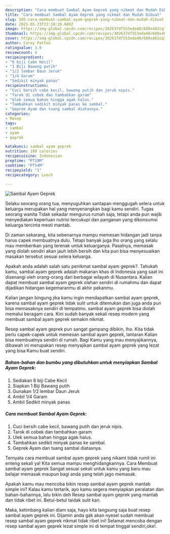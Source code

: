 ```yaml
---
description: "Cara membuat Sambal Ayam Geprek yang nikmat dan Mudah Dibuat"
title: "Cara membuat Sambal Ayam Geprek yang nikmat dan Mudah Dibuat"
slug: 585-cara-membuat-sambal-ayam-geprek-yang-nikmat-dan-mudah-dibuat
date: 2021-05-23T22:18:28.608Z
image: https://img-global.cpcdn.com/recipes/302637df553eda40/680x482cq70/sambal-ayam-geprek-foto-resep-utama.jpg
thumbnail: https://img-global.cpcdn.com/recipes/302637df553eda40/680x482cq70/sambal-ayam-geprek-foto-resep-utama.jpg
cover: https://img-global.cpcdn.com/recipes/302637df553eda40/680x482cq70/sambal-ayam-geprek-foto-resep-utama.jpg
author: Corey Patton
ratingvalue: 3.9
reviewcount: 4
recipeingredient:
- "6 biji Cabe Kecil"
- "1 Biji Bawang putih"
- "1/2 lembar Daun Jeruk"
- "1/4 Garam"
- "Sedikit minyak panas"
recipeinstructions:
- "Cuci bersih cabe kecil, bawang putih dan jeruk nipis."
- "Tarok di cobek dan tambahkan garam"
- "Ulek semua bahan hingga agak halus."
- "Tambahkan sedikit minyak panas ke sambal."
- "Geprek Ayam dan tuang sambal diatasnya."
categories:
- Resep
tags:
- sambal
- ayam
- geprek

katakunci: sambal ayam geprek 
nutrition: 189 calories
recipecuisine: Indonesian
preptime: "PT19M"
cooktime: "PT54M"
recipeyield: "1"
recipecategory: Lunch

---
```



![Sambal Ayam Geprek](https://img-global.cpcdn.com/recipes/302637df553eda40/680x482cq70/sambal-ayam-geprek-foto-resep-utama.jpg)

Selaku seorang orang tua, menyuguhkan santapan menggugah selera untuk keluarga merupakan hal yang menyenangkan bagi kamu sendiri. Tugas seorang  wanita Tidak sekadar mengurus rumah saja, tetapi anda pun wajib menyediakan keperluan nutrisi tercukupi dan panganan yang dikonsumsi keluarga tercinta mesti mantab.

Di zaman  sekarang, kita sebenarnya mampu memesan hidangan jadi tanpa harus capek membuatnya dulu. Tetapi banyak juga lho orang yang selalu mau memberikan yang terenak untuk keluarganya. Pasalnya, memasak yang diolah sendiri akan jauh lebih bersih dan kita pun bisa menyesuaikan masakan tersebut sesuai selera keluarga. 



Apakah anda adalah salah satu penikmat sambal ayam geprek?. Tahukah kamu, sambal ayam geprek adalah makanan khas di Indonesia yang saat ini disenangi oleh orang-orang dari berbagai wilayah di Nusantara. Kalian dapat membuat sambal ayam geprek olahan sendiri di rumahmu dan dapat dijadikan hidangan kegemaranmu di akhir pekanmu.

Kalian jangan bingung jika kamu ingin mendapatkan sambal ayam geprek, karena sambal ayam geprek tidak sulit untuk ditemukan dan juga anda pun bisa memasaknya sendiri di tempatmu. sambal ayam geprek bisa diolah memalui beragam cara. Kini sudah banyak sekali resep modern yang membuat sambal ayam geprek semakin nikmat.

Resep sambal ayam geprek pun sangat gampang dibikin, lho. Kita tidak perlu capek-capek untuk memesan sambal ayam geprek, lantaran Kalian bisa membuatnya sendiri di rumah. Bagi Kamu yang mau menyajikannya, dibawah ini merupakan resep menyajikan sambal ayam geprek yang lezat yang bisa Kamu buat sendiri.

<!--inarticleads1-->

##### Bahan-bahan dan bumbu yang dibutuhkan untuk menyiapkan Sambal Ayam Geprek:

1. Sediakan 6 biji Cabe Kecil
1. Siapkan 1 Biji Bawang putih
1. Gunakan 1/2 lembar Daun Jeruk
1. Ambil 1/4 Garam
1. Ambil Sedikit minyak panas




<!--inarticleads2-->

##### Cara membuat Sambal Ayam Geprek:

1. Cuci bersih cabe kecil, bawang putih dan jeruk nipis.
1. Tarok di cobek dan tambahkan garam
1. Ulek semua bahan hingga agak halus.
1. Tambahkan sedikit minyak panas ke sambal.
1. Geprek Ayam dan tuang sambal diatasnya.




Ternyata cara membuat sambal ayam geprek yang nikamt tidak rumit ini enteng sekali ya! Kita semua mampu menghidangkannya. Cara Membuat sambal ayam geprek Sangat sesuai sekali untuk kamu yang baru mau belajar memasak maupun bagi anda yang telah jago memasak.

Apakah kamu mau mencoba bikin resep sambal ayam geprek mantab simple ini? Kalau kamu tertarik, ayo kamu segera menyiapkan peralatan dan bahan-bahannya, lalu bikin deh Resep sambal ayam geprek yang mantab dan tidak ribet ini. Betul-betul taidak sulit kan. 

Maka, ketimbang kalian diam saja, hayo kita langsung saja buat resep sambal ayam geprek ini. Dijamin anda gak akan nyesel sudah membuat resep sambal ayam geprek nikmat tidak ribet ini! Selamat mencoba dengan resep sambal ayam geprek lezat simple ini di tempat tinggal sendiri,oke!.


